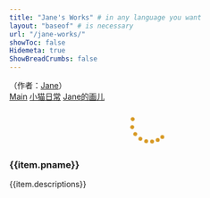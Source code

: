 ```yaml
---
title: "Jane's Works" # in any language you want
layout: "baseof" # is necessary
url: "/jane-works/"
showToc: false
Hidemeta: true
ShowBreadCrumbs: false
---
```


<script src="https://unpkg.com/vue@next"></script>
<link rel="stylesheet" href="/src/index.css">
<div id="app">
    <span>（作者：<a href="https://janew.tk/" style="cursor:pointer" target="_blank">Jane</a>）</span>
    <div class="navbar">
        <span><a href="/gallery/">Main</a></span>
        <span><a href="/dame/">小猫日常</a></span>
        <span><a href="/jane-works/" class="active-link">Jane的画儿</a></span>
        <br>
    </div>
    <transition name="spinner" mode="out-in">
        <div class="spinner" v-show="isLoading">
            <div class="lds-roller">
                <div></div>
                <div></div>
                <div></div>
                <div></div>
                <div></div>
                <div></div>
                <div></div>
                <div></div>
            </div>
        </div>
    </transition>
    <div class="container">
        <div class="wrapper" v-for="item in janeWorks">
            <img 
                :src="item.linkAdd" :alt="item.altText" :key="item.id"
                @click.prevent="currentShow(item.linkAdd)"
                @load="loaded"
                />
            <div class="caps" v-cloak>
                <h3>{{item.pname}}</h3>
                <span>{{item.descriptions}}</span>
            </div>
        </div>
    </div>
    <transition name="popup" @click="closeImg">
        <div 
            v-if="maskOn" 
            :class="maskOn?'mask':''" 
            @click="closeImg"  >
            <img :src="currentImg" alt="">
    </div>
    </transition>

</div>
<script src="/src/main.js" defer></script>
<style>
.spinner {
  display: flex;
  justify-content: center;
  align-items: center;
  width: 100%;
}
.lds-roller {
  display: inline-block;
  position: relative;
  width: 80px;
  height: 80px;
}
.lds-roller div {
  animation: lds-roller 1.2s cubic-bezier(0.5, 0, 0.5, 1) infinite;
  transform-origin: 40px 40px;
}
.lds-roller div:after {
  content: ' ';
  display: block;
  position: absolute;
  width: 7px;
  height: 7px;
  border-radius: 50%;
  background-color: rgb(215, 153, 35);
  margin: -4px 0 0 -4px;
}
.lds-roller div:nth-child(1) {
  animation-delay: -0.036s;
}
.lds-roller div:nth-child(1):after {
  top: 63px;
  left: 63px;
}
.lds-roller div:nth-child(2) {
  animation-delay: -0.072s;
}
.lds-roller div:nth-child(2):after {
  top: 68px;
  left: 56px;
}
.lds-roller div:nth-child(3) {
  animation-delay: -0.108s;
}
.lds-roller div:nth-child(3):after {
  top: 71px;
  left: 48px;
}
.lds-roller div:nth-child(4) {
  animation-delay: -0.144s;
}
.lds-roller div:nth-child(4):after {
  top: 72px;
  left: 40px;
}
.lds-roller div:nth-child(5) {
  animation-delay: -0.18s;
}
.lds-roller div:nth-child(5):after {
  top: 71px;
  left: 32px;
}
.lds-roller div:nth-child(6) {
  animation-delay: -0.216s;
}
.lds-roller div:nth-child(6):after {
  top: 68px;
  left: 24px;
}
.lds-roller div:nth-child(7) {
  animation-delay: -0.252s;
}
.lds-roller div:nth-child(7):after {
  top: 63px;
  left: 17px;
}
.lds-roller div:nth-child(8) {
  animation-delay: -0.288s;
}
.lds-roller div:nth-child(8):after {
  top: 56px;
  left: 12px;
}
@keyframes lds-roller {
  0% {
    transform: rotate(0deg);
  }
  100% {
    transform: rotate(360deg);
  }
}
</style>
